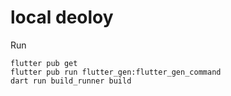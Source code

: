 # local deoloy

Run
```
flutter pub get
flutter pub run flutter_gen:flutter_gen_command
dart run build_runner build
```
